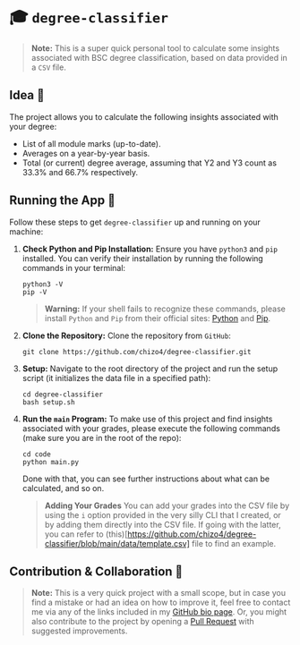 # 🎓 `degree-classifier`

> **Note:**
This is a super quick personal tool to calculate some insights associated with BSC degree classification, based on data provided in a `CSV` file.

## Idea 🧠

The project allows you to calculate the following insights associated with your degree:
- List of all module marks (up-to-date).
- Averages on a year-by-year basis.
- Total (or current) degree average, assuming that Y2 and Y3 count as 33.3% and 66.7% respectively.

## Running the App 🚀

Follow these steps to get `degree-classifier` up and running on your machine:

1. **Check Python and Pip Installation:**
   Ensure you have `python3` and `pip` installed. You can verify their installation by running the following commands in your terminal:

   ```shell
   python3 -V
   pip -V
   ```

   > **Warning:**
   If your shell fails to recognize these commands, please install `Python` and `Pip` from their official sites: [Python](https://www.python.org/downloads/) and [Pip](https://pip.pypa.io/en/stable/installation/).

2. **Clone the Repository:**
   Clone the repository from `GitHub`:

   ```shell
   git clone https://github.com/chizo4/degree-classifier.git
   ```

3. **Setup:**
   Navigate to the root directory of the project and run the setup script (it initializes the data file in a specified path):

   ```shell
   cd degree-classifier
   bash setup.sh
   ```
  
5. **Run the `main` Program:**
   To make use of this project and find insights associated with your grades, please execute the following commands (make sure you are in the root of the repo):

   ```shell
   cd code
   python main.py
   ```

   Done with that, you can see further instructions about what can be calculated, and so on.

   > **Adding Your Grades**
   You can add your grades into the CSV file by using the `i` option provided in the very silly CLI that I created, or by adding them directly into the CSV file. If going with the latter, you can refer to (this)[https://github.com/chizo4/degree-classifier/blob/main/data/template.csv] file to find an example. 

## Contribution & Collaboration 🤝

> **Note:**
This is a very quick project with a small scope, but in case you find a mistake or had an idea on how to improve it, feel free to contact me via any of the links included in my [GitHub bio page](https://github.com/chizo4). Or, you might also contribute to the project by opening a [Pull Request](https://github.com/chizo4/degree-classifier/pulls) with suggested improvements.